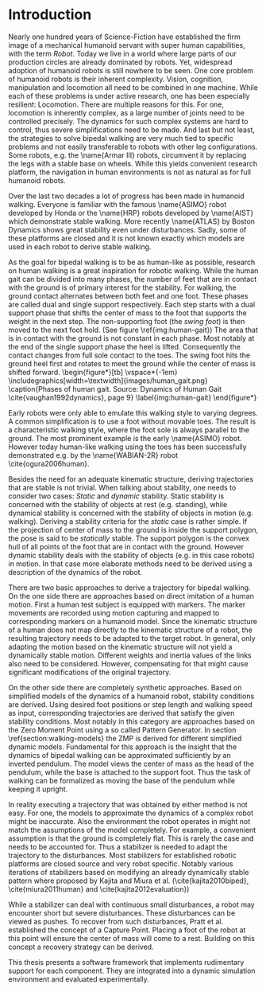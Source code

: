 # Introduction

Nearly one hundred years of Science-Fiction have established the firm image
of a mechanical humanoid servant with super human capabilities, with the term
*Robot*.
Today we live in a world where large parts of our production circles are already
dominated by robots. Yet, widespread adoption of humanoid robots is still nowhere to be seen.
One core problem of humanoid robots is their inherent complexity.
Vision, cognition, manipulation and locomotion all need to be combined in one machine.
While each of these problems is under active research, one has been especially resilient: Locomotion.
There are multiple reasons for this. For one, locomotion is inherently complex,
as a large number of joints need to be controlled precisely.
The dynamics for such complex systems are hard to control, thus severe simplifications
need to be made. And last but not least, the strategies to solve
bipedal walking are very much tied to specific problems and not easily transferable to robots
with other leg configurations.
Some robots, e.g. the \name{Armar III} robots, circumvent it by replacing the legs
with a stable base on wheels. While this yields convenient research platform,
the navigation in human environments is not as natural as for full humanoid robots.

Over the last two decades a lot of progress has been made in humanoid walking.
Everyone is familiar with the famous \name{ASIMO} robot developed by Honda or the \name{HRP}
robots developed by \name{AIST} which demonstrate stable walking.
More recently \name{ATLAS} by Boston Dynamics shows great stability even under disturbances.
Sadly, some of these platforms are closed and it is not known exactly which models
are used in each robot to derive stable walking.

As the goal for bipedal walking is to be as human-like as possible, research on
human walking is a great inspiration for robotic walking.
While the human gait can be divided into many phases, the number of feet that are in contact with the ground
is of primary interest for the stability. For walking, the ground contact alternates between both feet
and one foot. These phases are called dual and single support respectively.
Each step starts with a dual support phase that shifts the center of mass to the foot that supports the weight in the next step.
The non-supporting foot (the *swing foot*) is then moved to the next foot hold. (See figure \ref{img:human-gait})
The area that is in contact with the ground is not constant in each phase.
Most notably at the end of the single support phase the heel is lifted. Consequently the contact changes
from full sole contact to the toes.
The swing foot hits the ground heel first and rotates to meet the ground while the center of mass
is shifted forward.
\begin{figure*}[tb]
\vspace*{-1em}
\includegraphics[width=\textwidth]{images/human_gait.png}
\caption{Phases of human gait. Source: Dynamics of Human Gait \cite{vaughan1992dynamics}, page 9}
\label{img:human-gait}
\end{figure*}

Early robots were only able to emulate this walking style to varying degrees.
A common simplification is to use a foot without movable toes.
The result is a characteristic walking style, where the foot sole is always parallel to the ground.
The most prominent example is the early \name{ASIMO} robot.
However today human-like walking using the toes has been successfully demonstrated e.g. by the \name{WABIAN-2R} robot \cite{ogura2006human}.

Besides the need for an adequate kinematic structure, deriving trajectories that are stable is
not trivial.
When talking about stability, one needs to consider two cases: *Static* and *dynamic* stability.
Static stability is concerned with the stability of objects at rest (e.g. standing), while dynamical stability is concerned
with the stability of objects in motion (e.g. walking).
Deriving a stability criteria for the *static* case is rather simple.
If the projection of center of mass to the ground is inside the support polygon,
the pose is said to be *statically* stable.
The support polygon is the convex hull of all points of the foot that are in contact with the ground.
However dynamic stability deals with the stability of objects (e.g. in this case robots) in motion.
In that case more elaborate methods need to be derived using a description of the dynamics of the robot.

There are two basic approaches to derive a trajectory for bipedal walking.
On the one side there are approaches based on direct imitation of a human motion.
First a human test subject is equipped with markers.
The marker movements are recorded using motion capturing and mapped to corresponding
markers on a humanoid model.
Since the kinematic structure of a human does not map directly to the kinematic structure of a robot,
the resulting trajectory needs to be adapted to the target robot.
In general, only adapting the motion based on the kinematic structure will not yield a dynamically stable motion.
Different weights and inertia values of the links also need to be considered.
However, compensating for that might cause significant modifications of the original trajectory.

On the other side there are completely synthetic approaches. Based on simplified
models of the dynamics of a humanoid robot, stability conditions are derived.
Using desired foot positions or step length and walking speed as input, corresponding
trajectories are derived that satisfy the given stability conditions.
Most notably in this category are approaches based on the Zero Moment Point using a so called Pattern Generator.
In section \ref{section:walking-models} the ZMP is derived for different simplified
dynamic models. Fundamental for this approach is the insight that the dynamics
of bipedal walking can be approximated sufficiently by an inverted pendulum.
The model views the center of mass as the head of the pendulum, while the base
is attached to the support foot.
Thus the task of walking can be formalized as moving the base of the pendulum
while keeping it upright.

In reality executing a trajectory that was obtained by either method is not easy.
For one, the models to approximate the dynamics of a complex robot might be inaccurate.
Also the environment the robot operates in might not match the assumptions of the model completely.
For example, a convenient assumption is that the ground is completely flat. This is rarely the
case and needs to be accounted for.
Thus a stabilizer is needed to adapt the trajectory to the disturbances.
Most stabilizers for established robotic platforms are closed source and very
robot specific. Notably various iterations of stabilizers based on modifying
an already dynamically stable pattern where proposed by Kajita and Miura et al.
(\cite{kajita2010biped}, \cite{miura2011human} and \cite{kajita2012evaluation})

While a stabilizer can deal with continuous small disturbances, a robot may
encounter short but severe disturbances. These disturbances can be viewed
as pushes. To recover from such disturbances, Pratt et al. established the
concept of a Capture Point. Placing a foot of the robot at this point
will ensure the center of mass will come to a rest. Building on this concept
a recovery strategy can be derived.

This thesis presents a software framework that implements rudimentary support
for each component. They are integrated into a dynamic simulation environment
and evaluated experimentally.

